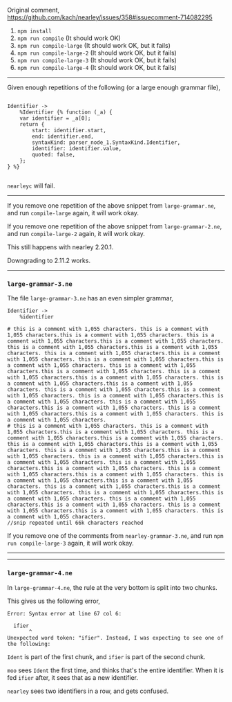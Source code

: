 Original comment,
https://github.com/kach/nearley/issues/358#issuecomment-714082295

1. `npm install`
2. `npm run compile` (It should work OK)
3. `npm run compile-large` (It should work OK, but it fails)
4. `npm run compile-large-2` (It should work OK, but it fails)
5. `npm run compile-large-3` (It should work OK, but it fails)
5. `npm run compile-large-4` (It should work OK, but it fails)

-----

Given enough repetitions of the following (or a large enough grammar file),

```

Identifier ->
    %Identifier {% function (_a) {
    var identifier = _a[0];
    return {
        start: identifier.start,
        end: identifier.end,
        syntaxKind: parser_node_1.SyntaxKind.Identifier,
        identifier: identifier.value,
        quoted: false,
    };
} %}
    
```

`nearleyc` will fail.

-----

If you remove one repetition of the above snippet from `large-grammar.ne`, and run `compile-large` again,
it will work okay.

If you remove one repetition of the above snippet from `large-grammar-2.ne`, and run `compile-large-2` again,
it will work okay.

This still happens with nearley 2.20.1.

Downgrading to 2.11.2 works.

-----

### `large-grammar-3.ne`

The file `large-grammar-3.ne` has an even simpler grammar,

```
Identifier ->
    %identifier
    
# this is a comment with 1,055 characters. this is a comment with 1,055 characters.this is a comment with 1,055 characters. this is a comment with 1,055 characters.this is a comment with 1,055 characters. this is a comment with 1,055 characters.this is a comment with 1,055 characters. this is a comment with 1,055 characters.this is a comment with 1,055 characters. this is a comment with 1,055 characters.this is a comment with 1,055 characters. this is a comment with 1,055 characters.this is a comment with 1,055 characters. this is a comment with 1,055 characters.this is a comment with 1,055 characters. this is a comment with 1,055 characters.this is a comment with 1,055 characters. this is a comment with 1,055 characters.this is a comment with 1,055 characters. this is a comment with 1,055 characters.this is a comment with 1,055 characters. this is a comment with 1,055 characters.this is a comment with 1,055 characters. this is a comment with 1,055 characters.this is a comment with 1,055 characters. this is a comment with 1,055 characters.
# this is a comment with 1,055 characters. this is a comment with 1,055 characters.this is a comment with 1,055 characters. this is a comment with 1,055 characters.this is a comment with 1,055 characters. this is a comment with 1,055 characters.this is a comment with 1,055 characters. this is a comment with 1,055 characters.this is a comment with 1,055 characters. this is a comment with 1,055 characters.this is a comment with 1,055 characters. this is a comment with 1,055 characters.this is a comment with 1,055 characters. this is a comment with 1,055 characters.this is a comment with 1,055 characters. this is a comment with 1,055 characters.this is a comment with 1,055 characters. this is a comment with 1,055 characters.this is a comment with 1,055 characters. this is a comment with 1,055 characters.this is a comment with 1,055 characters. this is a comment with 1,055 characters.this is a comment with 1,055 characters. this is a comment with 1,055 characters.this is a comment with 1,055 characters. this is a comment with 1,055 characters.
//snip repeated until 66k characters reached
```

If you remove one of the comments from `nearley-grammar-3.ne`, and run `npm run compile-large-3` again,
it will work okay.

-----


-----

### `large-grammar-4.ne`

In `large-grammar-4.ne`, the rule at the very bottom is split into two chunks.

This gives us the following error,
```
Error: Syntax error at line 67 col 6:

  ifier
       ^
Unexpected word token: "ifier". Instead, I was expecting to see one of the following:
```

`Ident` is part of the first chunk, and `ifier` is part of the second chunk.

`moo` sees `Ident` the first time, and thinks that's the entire identifier.
When it is fed `ifier` after, it sees that as a new identifier.

`nearley` sees two identifiers in a row, and gets confused.
